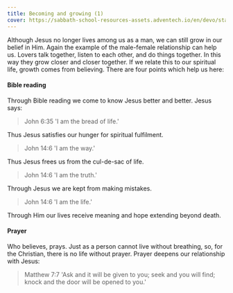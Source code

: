 ```yaml
---
title: Becoming and growing (1)
cover: https://sabbath-school-resources-assets.adventech.io/en/devo/start-into-life/07-believing-is-a-matter-of-trust/ivB1679482615936.jpg
---
```


Although Jesus no longer lives among us as a man, we can still grow in our belief in Him. Again the example of the male-female relationship can help us. Lovers talk together, listen to each other, and do things together. In this way they grow closer and closer together. If we relate this to our spiritual life, growth comes from believing. There are four points which help us here: 

#### Bible reading

Through Bible reading we come to know Jesus better and better. Jesus says:

> <callout>John 6:35</callout>
> 'I am the bread of life.'

Thus Jesus satisfies our hunger for spiritual fulfilment.

> <callout>John 14:6</callout>
> 'I am the way.'

Thus Jesus frees us from the cul-de-sac of life.

> <callout>John 14:6</callout>
> 'I am the truth.'

Through Jesus we are kept from making mistakes.

> <callout>John 14:6</callout>
> 'I am the life.'

Through Him our lives receive meaning and hope extending beyond death.

#### Prayer

Who believes, prays. Just as a person cannot live without breathing, so, for the Christian, there is no life without prayer. Prayer deepens our relationship with Jesus:

> <callout>Matthew 7:7</callout>
> 'Ask and it will be given to you; seek and you will find; knock and the door will be opened to you.'